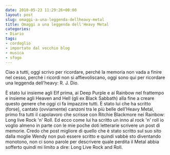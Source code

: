 ```yaml
---
date: 2010-05-23 11:29:26+00:00
layout: post
slug: omaggi-a-una-leggenda-dellheavy-metal
title: Omaggi a una leggenda dell'Heavy Metal
categories:
- Diario
tags:
- cordoglio
- importato dal vecchio blog
- musica
- sfogo
---
```


Ciao a tutti, oggi scrivo per ricordare, perché la memoria non vada a finire nel cesso, perché i ricordi non si affievoliscano, oggi sono qui per ricordare una leggenda dell'heavy: R. J. Dio.
<!--more-->
È stato lui insieme agli Elf prima, ai Deep Purple e ai Rainbow nel frattempo e insieme agli Heaven and Hell (gli ex Black Sabbath) alla fine a creare questo genere che oggi ci fa impazzire tutti. È stato lui che ha scritto (forse), cantato (ovviamente) canzoni tra le più belle dell'Heavy Metal, primo fra tutti il capolavoro che scrisse con Ritchie Blackmore nei Rainbow: Long live Rock 'n' Roll. Ed ecco come lui ha scritto un inno al rock 'n' roll io voglio almeno in parte con le mie poche doti letterarie scrivere un post di memorie. Credo che post migliore di quello che è stato scritto sul suo sito dalla moglie Wendy non può essere scritto e quindi vabbè sto diventando monotono, non ci sono parole per descrivere quale perdita il Metal abbia sofferto quindi mi limito a dire: Long Live Rock and Roll.
